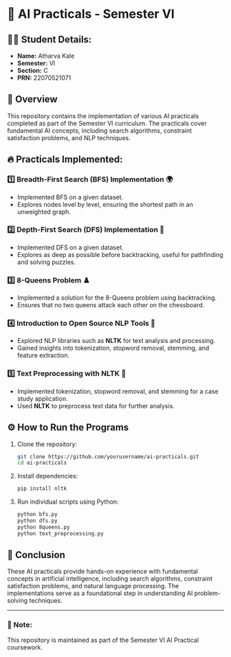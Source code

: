 # 🚀 AI Practicals - Semester VI

## 🧑‍🎓 Student Details:
- **Name:** Atharva Kale  
- **Semester:** VI  
- **Section:** C  
- **PRN:** 22070521071  

## 📌 Overview
This repository contains the implementation of various AI practicals completed as part of the Semester VI curriculum. The practicals cover fundamental AI concepts, including search algorithms, constraint satisfaction problems, and NLP techniques.

## 🔥 Practicals Implemented:

### 1️⃣ Breadth-First Search (BFS) Implementation 🌍
- Implemented BFS on a given dataset.
- Explores nodes level by level, ensuring the shortest path in an unweighted graph.

### 2️⃣ Depth-First Search (DFS) Implementation 🔎
- Implemented DFS on a given dataset.
- Explores as deep as possible before backtracking, useful for pathfinding and solving puzzles.

### 3️⃣ 8-Queens Problem ♟️
- Implemented a solution for the 8-Queens problem using backtracking.
- Ensures that no two queens attack each other on the chessboard.

### 4️⃣ Introduction to Open Source NLP Tools 📖
- Explored NLP libraries such as **NLTK** for text analysis and processing.
- Gained insights into tokenization, stopword removal, stemming, and feature extraction.

### 5️⃣ Text Preprocessing with NLTK 📝
- Implemented tokenization, stopword removal, and stemming for a case study application.
- Used **NLTK** to preprocess text data for further analysis.

## ⚙️ How to Run the Programs
1. Clone the repository:
   ```bash
   git clone https://github.com/yourusername/ai-practicals.git
   cd ai-practicals
   ```
2. Install dependencies:
   ```bash
   pip install nltk
   ```
3. Run individual scripts using Python:
   ```bash
   python bfs.py
   python dfs.py
   python 8queens.py
   python text_preprocessing.py
   ```

## 🎯 Conclusion
These AI practicals provide hands-on experience with fundamental concepts in artificial intelligence, including search algorithms, constraint satisfaction problems, and natural language processing. The implementations serve as a foundational step in understanding AI problem-solving techniques.

---

### 📢 Note:
This repository is maintained as part of the Semester VI AI Practical coursework.

